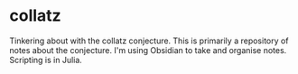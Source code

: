 # collatz
Tinkering about with the collatz conjecture.
This is primarily a repository of notes about the conjecture.
I'm using Obsidian to take and organise notes.
Scripting is in Julia.
